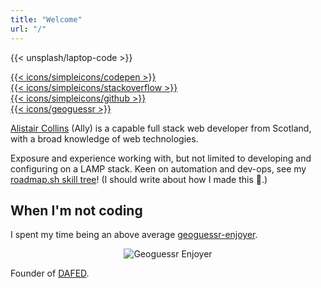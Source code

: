 ```yaml
---
title: "Welcome"
url: "/"
---
```


{{< unsplash/laptop-code >}}


<div class="row">
  <div class="col-3 col"><a href="https://codepen.io/alistaircol" target="blank">{{< icons/simpleicons/codepen >}}</a></div>
  <div class="col-3 col"><a href="https://stackoverflow.com/users/5873008/alistaircol" target="blank">{{< icons/simpleicons/stackoverflow >}}</a></div>
  <div class="col-3 col"><a href="https://github.com/alistaircol" target="blank">{{< icons/simpleicons/github >}}</a></div>
  <div class="col-3 col"><a href="https://www.geoguessr.com/user/604a9652025d6f00015bff8f" target="blank">{{< icons/geoguessr >}}</a></div>
</div>




[Alistair Collins](https://github.com/alistaircol) (Ally) is a capable full stack web developer from Scotland, with a broad knowledge of web technologies.

Exposure and experience working with, but not limited to developing and configuring on a LAMP stack. Keen on automation and dev-ops, see my [roadmap.sh skill tree](https://github.com/dafedteam/skill-tree)! (I should write about how I made this 🤔.)

  <object
    type="image/svg+xml"
    data="https://static.ac93.uk/resume/skills.svg"
    style="max-width: 900px;">
  </object>

## When I'm not coding

I spent my time being an above average [geoguessr-enjoyer](https://www.geoguessr.com/user/604a9652025d6f00015bff8f).

<center>

![Geoguessr Enjoyer](/img/geoguessr.jpeg)

</center>

Founder of [DAFED](https://dafedteam.com/).
